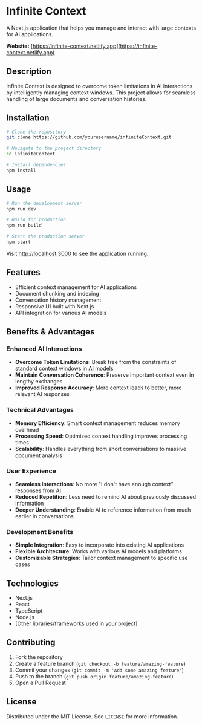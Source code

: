 # Infinite Context

A Next.js application that helps you manage and interact with large contexts for AI applications.

**Website:** [https://infinite-context.netlify.app](https://infinite-context.netlify.app)

## Description

Infinite Context is designed to overcome token limitations in AI interactions by intelligently managing context windows. This project allows for seamless handling of large documents and conversation histories.

## Installation

```bash
# Clone the repository
git clone https://github.com/yourusername/infiniteContext.git

# Navigate to the project directory
cd infiniteContext

# Install dependencies
npm install
```

## Usage

```bash
# Run the development server
npm run dev

# Build for production
npm run build

# Start the production server
npm start
```

Visit [http://localhost:3000](http://localhost:3000) to see the application running.

## Features

- Efficient context management for AI applications
- Document chunking and indexing
- Conversation history management
- Responsive UI built with Next.js
- API integration for various AI models

## Benefits & Advantages

### Enhanced AI Interactions
- **Overcome Token Limitations**: Break free from the constraints of standard context windows in AI models
- **Maintain Conversation Coherence**: Preserve important context even in lengthy exchanges
- **Improved Response Accuracy**: More context leads to better, more relevant AI responses

### Technical Advantages
- **Memory Efficiency**: Smart context management reduces memory overhead
- **Processing Speed**: Optimized context handling improves processing times
- **Scalability**: Handles everything from short conversations to massive document analysis

### User Experience
- **Seamless Interactions**: No more "I don't have enough context" responses from AI
- **Reduced Repetition**: Less need to remind AI about previously discussed information
- **Deeper Understanding**: Enable AI to reference information from much earlier in conversations

### Development Benefits
- **Simple Integration**: Easy to incorporate into existing AI applications
- **Flexible Architecture**: Works with various AI models and platforms
- **Customizable Strategies**: Tailor context management to specific use cases

## Technologies

- Next.js
- React
- TypeScript
- Node.js
- [Other libraries/frameworks used in your project]

## Contributing

1. Fork the repository
2. Create a feature branch (`git checkout -b feature/amazing-feature`)
3. Commit your changes (`git commit -m 'Add some amazing feature'`)
4. Push to the branch (`git push origin feature/amazing-feature`)
5. Open a Pull Request

## License

Distributed under the MIT License. See `LICENSE` for more information.
